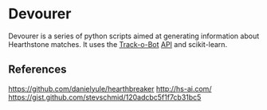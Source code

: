 Devourer 
=========================

Devourer is a series of python scripts aimed at generating information about Hearthstone matches. It uses the [Track-o-Bot](https://github.com/stevschmid/track-o-bot) [API](https://gist.github.com/stevschmid/120adcbc5f1f7cb31bc5) and scikit-learn. 

References
---------------------
https://github.com/danielyule/hearthbreaker
http://hs-ai.com/
https://gist.github.com/stevschmid/120adcbc5f1f7cb31bc5
